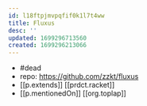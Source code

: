 ```yaml
---
id: l18ftpjmvpqfif0k1l7t4ww
title: Fluxus
desc: ''
updated: 1699296713560
created: 1699296213066
---
```


- #dead
- repo: https://github.com/zzkt/fluxus
- [[p.extends]] [[prdct.racket]]
- [[p.mentionedOn]] [[org.toplap]]